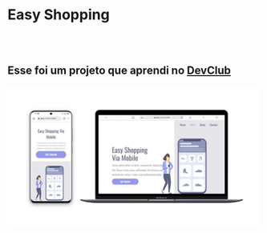<h1>Easy Shopping</h1>
<br>
<br>
<h2>Esse foi um projeto que aprendi no <a href="https://rodolfomori.com.br/devclub">DevClub</a> </h2>

<img src="https://github.com/wneves-dev/projeto-devclub-front-end-easy-shopping-via-mobile-responsivo/blob/main/assets/easy%20shopping.jpg?raw=true"/>
